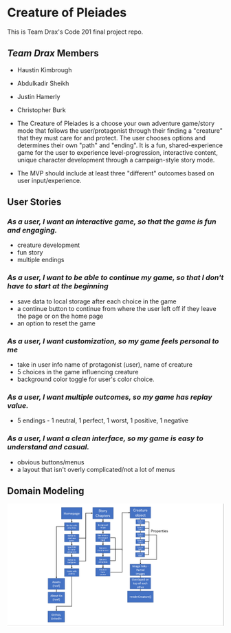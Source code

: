 # Creature of Pleiades

This is Team Drax's Code 201 final project repo.

## ***Team Drax*** Members

- Haustin Kimbrough
- Abdulkadir Sheikh
- Justin Hamerly
- Christopher Burk

- The Creature of Pleiades is a choose your own adventure game/story mode that follows the user/protagonist through their finding a "creature" that they must care for and protect. The user chooses options and determines their own "path" and "ending". It is a fun, shared-experience game for the user to experience level-progression, interactive content, unique character development through a campaign-style story mode. 

- The MVP should include at least three "different" outcomes based on user input/experience.


## **User Stories**

### *As a user, I want an interactive game, so that the game is fun and engaging.*

- creature development
- fun story
- multiple endings

### *As a user, I want to be able to continue my game, so that I don't have to start at the beginning*

- save data to local storage after each choice in the game
- a continue button to continue from where the user left off if they leave the page or on the home page
- an option to reset the game

### *As a user, I want customization, so my game feels personal to me*

- take in user info name of protagonist (user), name of creature
- 5 choices in the game influencing creature
- background color toggle for user's color choice.

### *As a user, I want multiple outcomes, so my game has replay value.*

- 5 endings - 1 neutral, 1 perfect, 1 worst, 1 positive, 1 negative

### *As a user, I want a clean interface, so my game is easy to understand and casual.*

- obvious buttons/menus
- a layout that isn't overly complicated/not a lot of menus



## Domain Modeling

![Domain Modeling](./img/domain-modeling.png)